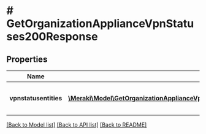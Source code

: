 # # GetOrganizationApplianceVpnStatuses200Response

## Properties

Name | Type | Description | Notes
------------ | ------------- | ------------- | -------------
**vpnstatusentities** | [**\Meraki\Model\GetOrganizationApplianceVpnStatuses200ResponseVpnstatusentitiesInner[]**](GetOrganizationApplianceVpnStatuses200ResponseVpnstatusentitiesInner.md) | The list of VPN Status for networks | [optional]

[[Back to Model list]](../../README.md#models) [[Back to API list]](../../README.md#endpoints) [[Back to README]](../../README.md)
